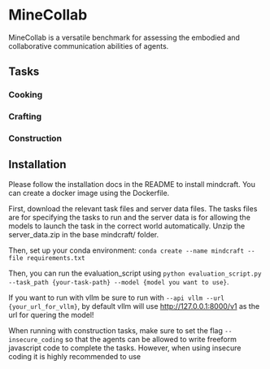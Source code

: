 # MineCollab

MineCollab is a versatile benchmark for assessing the embodied and collaborative communication abilities of agents. 

## Tasks 

### Cooking

### Crafting

### Construction

## Installation 

Please follow the installation docs in the README to install mindcraft. You can create a docker image using the Dockerfile. 

First, download the relevant task files and server data files. The tasks files are for specifying the tasks to run and the server data is for allowing the models to launch the task in the correct world automatically. Unzip the server_data.zip in the base mindcraft/ folder. 

Then, set up your conda environment: `conda create --name mindcraft --file requirements.txt`

Then, you can run the evaluation_script using `python evaluation_script.py --task_path {your-task-path} --model {model you want to use}`. 

If you want to run with vllm be sure to run with `--api vllm --url {your_url_for_vllm}`, by default vllm will use http://127.0.0.1:8000/v1 as the url for quering the model!

When running with construction tasks, make sure to set the flag `--insecure_coding` so that the agents can be allowed to write freeform javascript code to complete the tasks. However, when using insecure coding it is highly recommended to use 
